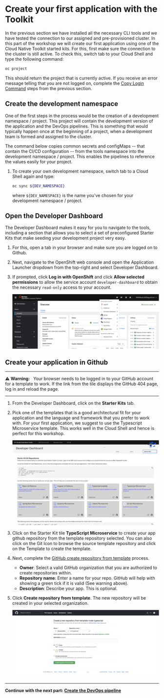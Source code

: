 # Create your first application with the Toolkit

In the previous section we have installed all the necessary CLI tools and we have tested the connection to our assigned and pre-provisioned cluster. In this part of the workshop we will create our first application using one of the Cloud Native Toolkit started kits. For this, first make sure the connection to the cluster is still active. To check this, switch tab to your Cloud Shell and type the following command:

```bash
oc project
```

This should return the project that is currently active. If you receive an error message telling that you are not logged on, complete the [Copy Login Command](1-Prereqs.md#the-ibm-cloud-shell) steps from the previous section.

## Create the development namespace

One of the first steps in the process would be the creation of a development namespace / project. This project will contain the development version of the application and the DevOps pipelines. This is something that would typically happen once at the beginning of a project, when a development team is formed and assigned to the cluster.

The command below copies common secrets and configMaps -- that contain the CI/CD configuration -- from the tools namespace into the development namespace / project. This enables the pipelines to reference the values easily for your project. 

1. To create your own development namespace, switch tab to a Cloud Shell again and type:

    ```bash
    oc sync ${DEV_NAMESPACE}
    ```

    where `${DEV_NAMESPACE}` is the name you've chosen for your development namespace / project.

## Open the Developer Dashboard

The Developer Dashboard makes it easy for you to navigate to the tools, including a section that allows you to select a set of preconfigured Starter Kits that make seeding your development project very easy.

1. For this, open a tab in your browser and make sure you are logged on to Github. 

2. Next, navigate to the OpenShift web console and open the Application Launcher dropdown from the top-right and select Developer Dashboard. 

3. If prompted, click **Log in with OpenShift** and click **Allow selected permissions** to allow the service account `developer-dashboard` to obtain the necessary `read-only` access to your account.

    ![Developer Dashboard](images/developer-dashboard.png)

## Create your application in Github

---
:warning: **Warning:** &nbsp; Your browser needs to be logged in to your GitHub account for a template to work. If the link from the tile displays the GitHub 404 page, log in and reload the page.

---

1. From the Developer Dashboard, click on the **Starter Kits** tab.

2. Pick one of the templates that is a good architectural fit for your application and the language and framework that you prefer to work with. For your first application, we suggest to use the Typescript Microservice template. This works well in the Cloud Shell and hence is perfect for this workshop.

    ![Typescript Microservice](images/typescript-microservice.png)

3. Click on the Starter Kit tile **TypeScript Microservice** to create your app github repository from the template repository selected.  You can also click on the Git Icon to browse the source template repository and click on the Template to create the template.

4. Next, complete the [GitHub create repository from template](https://help.github.com/en/github/creating-cloning-and-archiving-repositories/creating-a-repository-from-a-template) process.

    * **Owner**: Select a valid GitHub organization that you are authorized to create repositories within.
    * **Repository name**: Enter a name for your repo. GitHub will help with showing a green tick if it is valid (See warning above).
    * **Description**: Describe your app. This is optional.

5. Click **Create repository from template**. The new repository will be created in your selected organization.

    ![Create Repository from Template](images/create-repo-from-template.png)


---

__Continue with the next part: [Create the DevOps pipeline](3-Pipelines.md)__
